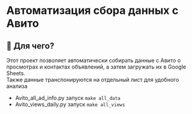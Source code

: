 # Автоматизация сбора данных с Авито
## 📌 Для чего?

Этот проект позволяет автоматически собирать данные с Авито о просмотрах и контактах объявлений, а затем загружать их в Google Sheets.  
Также данные транспонируются на отдельный лист для удобного анализа

- Avito_all_ad_info.py запуск
`make all_data`
- Avito_views_daily.py запуск
  `make all_views`
